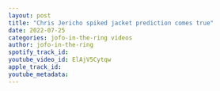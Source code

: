 ```yaml
---
layout: post
title: "Chris Jericho spiked jacket prediction comes true"
date: 2022-07-25
categories: jofo-in-the-ring videos
author: jofo-in-the-ring
spotify_track_id: 
youtube_video_id: ElAjV5Cytqw
apple_track_id: 
youtube_metadata: 
---
```

